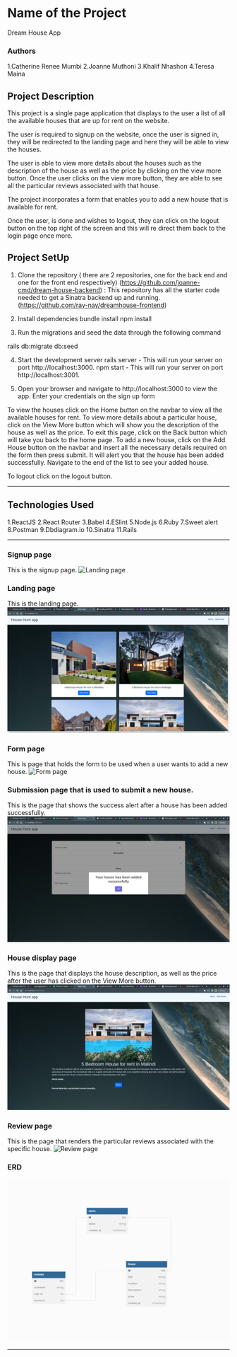 # Name of the Project
Dream House App
### Authors
1.Catherine Renee Mumbi
2.Joanne Muthoni
3.Khalif Nhashon
4.Teresa Maina
## Project Description
This project is a single page application that displays to the user a list of all the available houses that are up for rent on the website.

The user is required to signup on the website, once the user is signed in, they will be redirected to the landing page and here they will be able to view the houses. 

The user is able to view more details about the houses such as the description of the house as well as the price by clicking on the view more button. Once the user clicks on the view more button, they are able to see all the particular reviews associated with that house. 


The project incorporates a form that enables you to add a new house that is available for rent. 

Once the user, is done and wishes to logout, they can click on the logout button on the top right of the screen and this will re direct them back to the login page once more.

## Project SetUp
1. Clone the repository ( there are 2 repositories, one for the back end and one for the front end respectively)
(https://github.com/joanne-cmd/dream-house-backend) : This repository has all the starter code needed to get a Sinatra backend up and running.
(https://github.com/ray-nay/dreamhouse-frontend)

2. Install dependencies
bundle install
npm install

3. Run the migrations and seed the data through the following command 

rails db:migrate db:seed

4. Start the development server
 rails server - This will run your server on port http://localhost:3000.
npm start - This will run your server on port http://localhost:3001.

5. Open your browser and navigate to http://localhost:3000 to view the app.
Enter your credentials on the sign up form

To view the houses click on the Home button on the navbar to view all the available houses for rent.
To view more details about a particular house, click on the View More button which will show you the description of the house as well as the price. To exit this page, click on the Back button which will take you back to the home page.
To add a new house, click on the Add House button on the navbar and insert all the necessary details required on the form then press submit. It will alert you that the house has been added successfully. Navigate to the end of the list to see your added house.

To logout click on the logout button. 
******
## Technologies Used
1.ReactJS
2.React Router
3.Babel
4.ESlint
5.Node.js
6.Ruby
7.Sweet alert
8.Postman
9.Dbdiagram.io
10.Sinatra
11.Rails
*****

### Signup page
This is the signup page.
![Landing page](./images/signup.png)
### Landing page
This is the landing page.
![Landing page](./images/homepage.png)
### Form page
This is page that holds the form to be used when a user wants to add a new house.
![Form page](./images/form.png)
### Submission page that is used to submit a new house.
This is the page that shows the success alert after a house has been added successfully.
![Submission page](./images/submit.png)
### House display page
This is the page that displays the house description, as well as the price after the user has clicked on the View More button.
![View more page](./images/house2.png)
### Review page
This is the page that renders the particular reviews associated with the specific house.
![Review page](./images/review.png)

### ERD
![ERD](./images/erd.png)
*****
